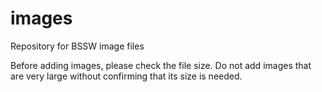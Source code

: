 # images
Repository for BSSW image files

Before adding images, please check the file size.  Do not add images that are very large without confirming that its size is needed.
